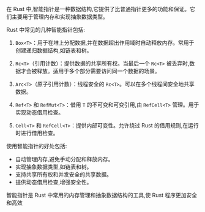 在 Rust 中,智能指针是一种数据结构,它提供了比普通指针更多的功能和保证。它们主要用于管理内存和实现抽象数据类型。

Rust 中常见的几种智能指针包括:

1. `Box<T>`：用于在堆上分配数据,并在数据超出作用域时自动释放内存。常用于创建递归数据结构,如链表和树。
    
2. `Rc<T>`（引用计数）：提供数据的共享所有权。当最后一个 `Rc<T>` 被丢弃时,数据才会被释放。适用于多个部分需要访问同一个数据的场景。
    
3. `Arc<T>`（原子引用计数）：线程安全的 `Rc<T>`。可以在多个线程间安全地共享数据。
    
4. `Ref<T>` 和 `RefMut<T>`：借用 `T` 的不可变和可变引用,由 `RefCell<T>` 管理。用于实现动态借用检查。
    
5. `Cell<T>` 和 `RefCell<T>`：提供内部可变性。允许绕过 Rust 的借用规则,在运行时进行借用检查。
    

使用智能指针的好处包括:

- 自动管理内存,避免手动分配和释放内存。
- 实现抽象数据类型,如链表和树。
- 支持共享所有权和并发安全的共享数据。
- 提供动态借用检查,增强安全性。

智能指针是 Rust 中常用的内存管理和抽象数据结构的工具,使 Rust 程序更加安全和高效